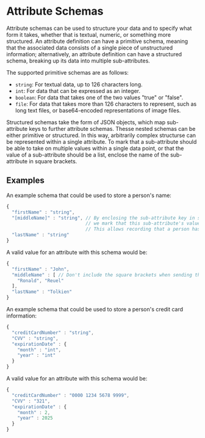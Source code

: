 # Attribute Schemas

Attribute schemas can be used to structure your data and to specify what form it takes, whether that is textual, numeric, or something more structured. An attribute definition can have a primitive schema, meaning that the associated data consists of a single piece of unstructured information; alternatively, an attribute definition can have a structured schema, breaking up its data into multiple sub-attributes.

The supported primitive schemas are as follows:

- `string`: For textual data, up to 126 characters long.
- `int`: For data that can be expressed as an integer.
- `boolean`: For data that takes one of the two values "true" or "false".
- `file`: For data that takes more than 126 characters to represent, such as long text files, or base64-encoded representations of image files.

Structured schemas take the form of JSON objects, which map sub-attribute keys to further attribute schemas. Thesse nested schemas can be either primitive or structured. In this way, arbitrarily complex structurse can be represented within a single attribute. To mark that a sub-attribute should be able to take on multiple values within a single data point, or that the value of a sub-attribute should be a list, enclose the name of the sub-attribute in square brackets.

## Examples

An example schema that could be used to store a person's name:

```js
{
  "firstName" : "string",
  "[middleName]" : "string", // By enclosing the sub-attribute key in square brackets,
                             // we mark that this sub-attribute's value is a list.
                             // This allows recording that a person has multiple middle names.
  "lastName" : "string"
}
```

A valid value for an attribute with this schema would be:

```js
{
  "firstName" : "John",
  "middleName" : [ // Don't include the square brackets when sending the attribute value!
    "Ronald", "Reuel"
  ],
  "lastName" : "Tolkien"
}
```

An example schema that could be used to store a person's credit card information:
```js
{
  "creditCardNumber" : "string",
  "CVV" : "string",
  "expirationDate" : {
    "month" : "int",
    "year" : "int"
  }
}
```
A valid value for an attribute with this schema would be:

```js
{
  "creditCardNumber" : "0000 1234 5678 9999",
  "CVV" : "321",
  "expirationDate" : {
    "month" : 2,
    "year" : 2025
  }
}
```
